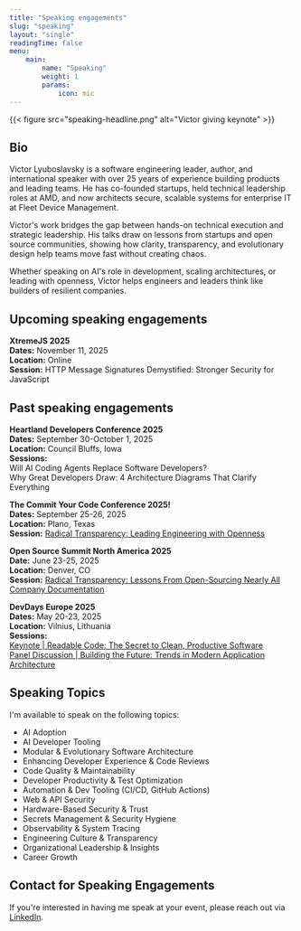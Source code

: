 ```yaml
---
title: "Speaking engagements"
slug: "speaking"
layout: "single"
readingTime: false
menu:
    main:
        name: "Speaking"
        weight: 1
        params: 
            icon: mic
---
```


{{< figure src="speaking-headline.png" alt="Victor giving keynote" >}}

## Bio

Victor Lyuboslavsky is a software engineering leader, author, and international speaker with over 25 years of experience
building products and leading teams. He has co-founded startups, held technical leadership roles at AMD, and now
architects secure, scalable systems for enterprise IT at Fleet Device Management.

Victor's work bridges the gap between hands-on technical execution and strategic leadership. His talks draw on lessons
from startups and open source communities, showing how clarity, transparency, and evolutionary design help teams move
fast without creating chaos.

Whether speaking on AI's role in development, scaling architectures, or leading with openness, Victor helps engineers
and leaders think like builders of resilient companies.

## Upcoming speaking engagements

**XtremeJS 2025**  
**Dates:** November 11, 2025  
**Location:** Online  
**Session:** HTTP Message Signatures Demystified: Stronger Security for JavaScript

## Past speaking engagements

**Heartland Developers Conference 2025**  
**Dates:** September 30-October 1, 2025  
**Location:** Council Bluffs, Iowa  
**Sessions:**  
Will AI Coding Agents Replace Software Developers?  
Why Great Developers Draw: 4 Architecture Diagrams That Clarify Everything

**The Commit Your Code Conference 2025!**  
**Dates:** September 25-26, 2025  
**Location:** Plano, Texas  
**Session:** [Radical Transparency: Leading Engineering with Openness](https://www.youtube.com/watch?v=5IZqRe7TUEg)

**Open Source Summit North America 2025**  
**Date:** June 23-25, 2025  
**Location:** Denver, CO  
**Session:** [Radical Transparency: Lessons From Open-Sourcing Nearly All Company Documentation](https://www.youtube.com/watch?v=xfj_-5xGvYg)

**DevDays Europe 2025**  
**Dates:** May 20-23, 2025  
**Location:** Vilnius, Lithuania  
**Sessions:**  
[Keynote | Readable Code: The Secret to Clean, Productive Software](https://www.youtube.com/watch?v=lQBYQvyGPLE)  
[Panel Discussion | Building the Future: Trends in Modern Application Architecture](https://www.youtube.com/watch?v=w31U6TkYbgw)

## Speaking Topics

I'm available to speak on the following topics:

- AI Adoption
- AI Developer Tooling
- Modular & Evolutionary Software Architecture
- Enhancing Developer Experience & Code Reviews
- Code Quality & Maintainability
- Developer Productivity & Test Optimization
- Automation & Dev Tooling (CI/CD, GitHub Actions)
- Web & API Security
- Hardware-Based Security & Trust
- Secrets Management & Security Hygiene
- Observability & System Tracing
- Engineering Culture & Transparency
- Organizational Leadership & Insights
- Career Growth

## Contact for Speaking Engagements

If you're interested in having me speak at your event, please reach out via
[LinkedIn](http://linkedin.com/in/lyuboslavsky).

